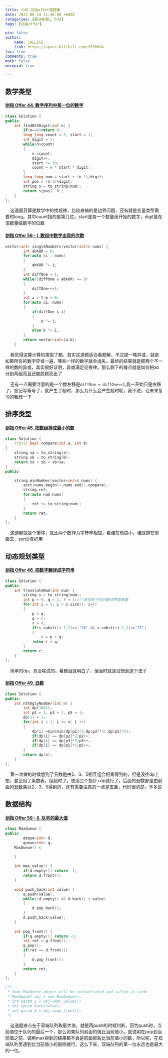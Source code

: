 ```yaml
---
title: 力扣-剑指offer错题集
date: 2023-06-24 11:46:00 +0800
categories: [算法刷题, 力扣]
tags: [剑指offer]

pin: false
author: 
    name: CALL1CE
    link: https://space.bilibili.com/9330604
toc: true
comments: true
math: false
mermaid: true

---
```


## 数学类型

#### [剑指 Offer 44. 数字序列中某一位的数字](https://leetcode.cn/problems/shu-zi-xu-lie-zhong-mou-yi-wei-de-shu-zi-lcof/)

```cpp
class Solution {
public:
    int findNthDigit(int n) {
        if(n==0)return 0;
        long long count = 9, start = 1;
        int digit = 1;
        while(n>count)
        {
            n-=count;
            digit++;
            start *= 10;
            count = 9 * start * digit;
        }
        long long num = start + (n-1)/digit;
        int pos = (n-1)%digit;
        string s = to_string(num);
        return s[pos]-'0';
    }
};
```

    这道题目算是数学中的找规律，比较难搞的是边界问题，还有就是变量类型需要时long。其中count指的是第几位，start是每一个数量级开始的数字，digit是在该数量级数字的位数

#### [剑指 Offer 56 - I. 数组中数字出现的次数](https://leetcode.cn/problems/shu-zu-zhong-shu-zi-chu-xian-de-ci-shu-lcof/)

```cpp
vector<int> singleNumbers(vector<int>& nums) {
        int abXOR = 0;
        for(auto &i : nums)
        {
            abXOR ^= i;
        }
        int diffOne = 1;
        while((diffOne & abXOR) == 0)
        {
            diffOne<<=1;
        }
        int a = 0,b = 0;
        for(auto &i: nums)
        {
            if(diffOne & i)
            {
                a ^= i;
            }
            else b ^= i;
        }
        return vector<int>{a,b};
    }
```

    我觉得这算计算机类型了都。其实这道题适合看题解，不过提一嘴异或，就是如果所有的数字异或一遍，哪些一样的数字就会消失，最终的结果就是那两个不一样的数的异或，其实很好证明，异或满足交换律。那么剩下的难点就是如何把ab分到两组而且还能脱颖而出了

    还有一点需要注意的是一个数左移是`diffOne = diffOne<<1`,我一开始只是左移了，忘记写等号了，就产生了超时，那么为什么会产生超时呢，我不说，让未来复习的我想一下

## 排序类型

#### [剑指 Offer 45. 把数组排成最小的数](https://leetcode.cn/problems/ba-shu-zu-pai-cheng-zui-xiao-de-shu-lcof/)

```cpp
class Solution {
    static bool compare(int a, int b)
{
    string sa = to_string(a);
    string sb = to_string(b);
    return sa + sb < sb+sa;
}
public:

    string minNumber(vector<int>& nums) {
        sort(nums.begin(),nums.end(),compare);
        string ret;
        for(auto num:nums)
        {
            ret += to_string(num);
        }
        return ret;
    }
};
```

    这道题就是个排序，就比两个数作为字符串相加，看谁在前边小，谁就排在前面去，sort()真好用

## 动态规划类型

#### [剑指 Offer 46. 把数字翻译成字符串](https://leetcode.cn/problems/ba-shu-zi-fan-yi-cheng-zi-fu-chuan-lcof/)

```cpp
class Solution {
public:
    int translateNum(int num) {
        string s = to_string(num);
        int p = 0, q = 1, r = 1;//r是当前下标的翻译种类数量
        for(int i = 1; i < s.size(); i++)
        {
            p = q;
            q = r;
            r = 0;
            if(s.substr(i-1,2)>= "10" && s.substr(i-1,2)<="25")
            {
                r = p + q;
            }else r = q;
        }
        return r;
    }
};
```

    简单的dp，真没啥说的，看题目就明白了，但当时就是没想到这个法子

#### [剑指 Offer 49. 丑数](https://leetcode.cn/problems/chou-shu-lcof/)

```cpp
class Solution {
public:
    int nthUglyNumber(int n) {
        int dp[1691];
        int p2 = 1, p3 = 1, p5 = 1;
        dp[1] = 1;
        for(int i = 2; i <= n; i ++)
        {
            dp[i] =min(min(dp[p2]*2,dp[p3]*3),dp[p5]*5);
            if(dp[i] == dp[p2]*2)p2++;
            if(dp[i] == dp[p3]*3)p3++;
            if(dp[i] == dp[p5]*5)p5++;
        }
        return dp[n];
    }
};
```

    第一次做的时候想到了丑数是由2、3、5相互组合相乘得到的，但是没往dp上想，甚至用了素数表，但超时了。使用三个指针+dp就行了，后面的丑数都是由前面的丑数乘以2、3、5得到的，还有需要注意的一点是去重，代码很清楚，不多说

## 数据结构

#### [剑指 Offer 59 - II. 队列的最大值](https://leetcode.cn/problems/dui-lie-de-zui-da-zhi-lcof/)

```cpp
class MaxQueue {
public:
        deque<int> d;
        queue<int> q;
    MaxQueue() {
        
    }
    
    int max_value() {
        if(d.empty()) return -1;
        return d.front();
    }
    
    void push_back(int value) {
        q.push(value);
        while(!d.empty() && d.back() < value)
        {
            d.pop_back();
        }
        d.push_back(value);
    }
    
    int pop_front() {
        if(q.empty()) return -1;
        int ret = q.front();
        q.pop();
        if(ret == d.front())
        {
            d.pop_front();
        }
        return ret;
    }
};

/**
 * Your MaxQueue object will be instantiated and called as such:
 * MaxQueue* obj = new MaxQueue();
 * int param_1 = obj->max_value();
 * obj->push_back(value);
 * int param_3 = obj->pop_front();
 */
```

    这道题难点在于双端队列取最大值，就是再push的时候判断，因为push时，当前值位于队列的最后一个，那么如果队列前面的值比当前值小，就说明在pop到当前值之前，调用max得到的结果都不会是前面那些比当前值小的数，所以呢，在双端队列里遇到比当前值小的删除就行。这么下来，双端队列的第一位永远也是最大的一位。
